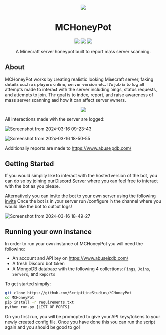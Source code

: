 <p align="center">
  <img align="center" src="https://static.wikia.nocookie.net/minecraft_gamepedia/images/3/33/Bee_with_nectar_%28angry%29.png/revision/latest/scale-to-width-down/250?cb=20200317174807"></img>
</p>
<h1 align="center"><b>MCHoneyPot</b></h1>
<p align="center">
  <img src="https://img.shields.io/badge/Python-3776AB?logo=python&logoColor=fff&style=for-the-badge"></img>
  <img src="https://img.shields.io/github/repo-size/ScriptLineStudios/MCHoneyPot?style=%22for-the-badge%22"></img>
  <img src="https://img.shields.io/github/last-commit/ScriptLineStudios/MCHoneyPot?style=%22for-the-badge%22"></img>
</p>
<p align="center">
  <a target="_blank" style="display: none;" href="https://discord.gg/7QSnA726dx">
    <img src="https://dcbadge.vercel.app/api/server/7QSnA726dx">
  </a>
</p>
<p align="center">
A Minecraft server honeypot built to report mass server scanning. 
</p>

## About

MCHoneyPot works by creating realistic looking Minecraft server, faking details such as players online, server version etc. 
It's job is to log all attempts made to interact with the server including pings, status requests, and attempts to join.
The goal is to index, report, and raise awareness of mass server scanning and how it can affect server owners.

<p align="center">
<img src="https://github.com/ScriptLineStudios/MCHoneyPot/assets/85095943/a531528a-0d4e-495b-bc76-59c322fdab8a">
</p>

All interactions made with the server are logged:

![Screenshot from 2024-03-16 09-23-43](https://github.com/ScriptLineStudios/MCHoneyPot/assets/85095943/0ec9e6bf-3b07-43d4-95e4-53162bdb896f)

![Screenshot from 2024-03-16 18-50-55](https://github.com/ScriptLineStudios/MCHoneyPot/assets/85095943/54f13d77-7bce-4f5b-aab3-8066b9c4edb4)

Additionally reports are made to https://www.abuseipdb.com/  

## Getting Started

If you would simplily like to interact with the hosted version of the bot, you can do so by joining our <a href="https://discord.gg/7QSnA726dx">Discord Server</a> where you can feel free to interact with the bot as you please.

Alternatively you can invite the bot to your own server using the following <a href="https://discord.com/oauth2/authorize?client_id=1216381150910742558&permissions=826781321280&scope=bot">invite</a>
Once the bot is in your server run /configure in the channel where you would like the bot to output logs!

![Screenshot from 2024-03-16 18-49-27](https://github.com/ScriptLineStudios/MCHoneyPot/assets/85095943/cd280f9e-ae4b-42e1-9c47-fd4fca704c34)

## Running your own instance

In order to run your own instance of MCHoneyPot you will need the following:

* An account and API key on https://www.abuseipdb.com/
* A fresh Discord bot token
* A MongoDB database with the following 4 collections: ```Pings```, ```Joins```, ```Servers```, and ```Reports```

To get started simpily:
```bash
git clone https://github.com/ScriptLineStudios/MCHoneyPot
cd MCHoneyPot
pip install -r requirements.txt
python run.py [LIST OF PORTS]
```

On you first run, you will be promopted to give your API keys/tokens to your newly created config file. Once you have done this you can run the script again and you should be good to go!
